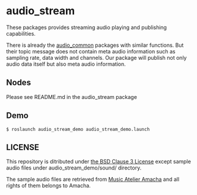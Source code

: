 # audio_stream

These packages provides streaming audio playing and publishing capabilities.

There is already the [audio_common](http://wiki.ros.org/audio_common) packages with similar functions. But their topic message does not contain meta audio information such as sampling rate, data width and channels.
Our package will publish not only audio data itself but also meta audio information.

## Nodes

Please see README.md in the audio_stream package

## Demo

```
$ roslaunch audio_stream_demo audio_stream_demo.launch
```

## LICENSE

This repository is ditributed under [the BSD Clause 3 License](https://opensource.org/licenses/BSD-3-Clause) except sample audio files under audio_stream_demo/sound/ directory.

The sample audio files are retrieved from [Music Atelier Amacha](https://amachamusic.chagasi.com) and all rights of them belongs to Amacha.
